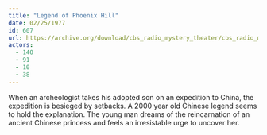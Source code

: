 ```yaml
---
title: "Legend of Phoenix Hill"
date: 02/25/1977
id: 607
url: https://archive.org/download/cbs_radio_mystery_theater/cbs_radio_mystery_theater-0601-0650.zip/cbs_radio_mystery_theater-0601-0650%2Fcbsrmt_0607_legend_of_phoenix_hill.mp3
actors:
  - 140
  - 91
  - 10
  - 38
---
```

When an archeologist takes his adopted son on an expedition to China, the expedition is besieged by setbacks. A 2000 year old Chinese legend seems to hold the explanation. The young man dreams of the reincarnation of an ancient Chinese princess and feels an irresistable urge to uncover her.